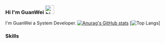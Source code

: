 ### Hi I'm GuanWei <img src="https://user-images.githubusercontent.com/1303154/88677602-1635ba80-d120-11ea-84d8-d263ba5fc3c0.gif" width="28px" height="28px" alt="hi">


I'm GuanWei a System Developer.
[![Anurag's GitHub stats](https://github-readme-stats.vercel.app/api?username=guanwei514&theme=buefy)](https://github.com/guanwei514)
[![Top Langs](https://github-readme-stats.vercel.app/api/top-langs/?username=guanwei514&layout=compact&theme=buefy)]
### Skills
<!--
**guanwei514/guanwei514** is a ✨ _special_ ✨ repository because its `README.md` (this file) appears on your GitHub profile.

Here are some ideas to get you started:

- 🔭 I’m currently working on ...
- 🌱 I’m currently learning ...
- 👯 I’m looking to collaborate on ...
- 🤔 I’m looking for help with ...
- 💬 Ask me about ...
- 📫 How to reach me: ...
- 😄 Pronouns: ...
- ⚡ Fun fact: ...
-->
